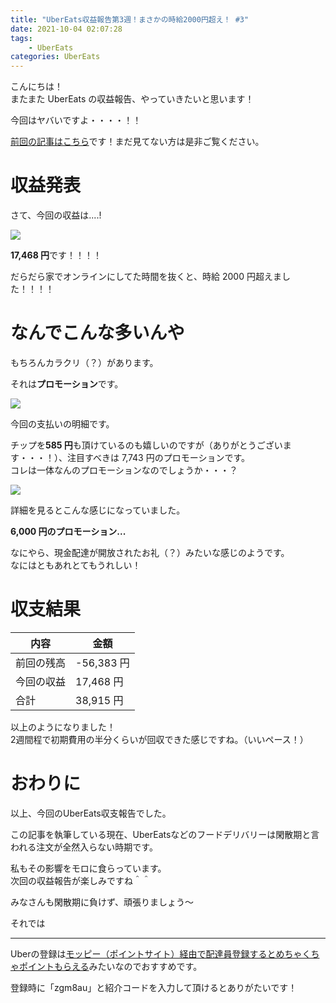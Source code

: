 ```yaml
---
title: "UberEats収益報告第3週！まさかの時給2000円超え！ #3"
date: 2021-10-04 02:07:28
tags:
    - UberEats
categories: UberEats
---
```


こんにちは！  
またまた UberEats の収益報告、やっていきたいと思います！

今回はヤバいですよ・・・・！！

[前回の記事はこちら](https://blog.m86.work/2021/09/25/ubereats2/)です！まだ見てない方は是非ご覧ください。

<!--more-->

# 収益発表

さて、今回の収益は....!

![](https://i.gyazo.com/cb9317a4106dd11270ea04b1bc5cc73a.jpg)

**17,468 円**です！！！！

だらだら家でオンラインにしてた時間を抜くと、時給 2000 円超えました！！！！

# なんでこんな多いんや

もちろんカラクリ（？）があります。

それは**プロモーション**です。

![](https://i.gyazo.com/a5bfd6725073a14b776a2954fddc7cd2.jpg)

今回の支払いの明細です。

チップを**585 円**も頂けているのも嬉しいのですが（ありがとうございます・・・！）、注目すべきは 7,743 円のプロモーションです。  
コレは一体なんのプロモーションなのでしょうか・・・？

![](https://i.gyazo.com/e2ab29a3d8ec017ae10b2727eb0a97d2.jpg)

詳細を見るとこんな感じになっていました。

**6,000 円のプロモーション...**

なにやら、現金配達が開放されたお礼（？）みたいな感じのようです。  
なにはともあれとてもうれしい！

# 収支結果

| 内容       | 金額       |
| ---------- | ---------- |
| 前回の残高 | -56,383 円 |
| 今回の収益 | 17,468 円  |
| 合計       | 38,915 円  |

以上のようになりました！            
2週間程で初期費用の半分くらいが回収できた感じですね。（いいペース！）

# おわりに

以上、今回のUberEats収支報告でした。

この記事を執筆している現在、UberEatsなどのフードデリバリーは閑散期と言われる注文が全然入らない時期です。

私もその影響をモロに食らっています。        
次回の収益報告が楽しみですね＾＾

みなさんも閑散期に負けず、頑張りましょう～

それでは

---------

Uberの登録は[モッピー（ポイントサイト）経由で配達員登録するとめちゃくちゃポイントもらえる](https://pc.moppy.jp/entry/invite.php?invite=u4Y5e164&s_id=141778)みたいなのでおすすめです。

登録時に「zgm8au」と紹介コードを入力して頂けるとありがたいです！